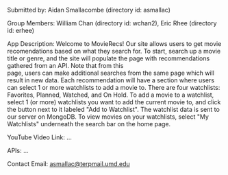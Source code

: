 Submitted by: Aidan Smallacombe (directory id: asmallac)

Group Members: William Chan (directory id: wchan2), Eric Rhee (directory id: erhee)

App Description: 
Welcome to MovieRecs! Our site allows users to get movie recomendations based on what they search for. To start, search up a movie title or genre, and the site will populate the page with recommendations gathered from an API. Note that from this   
page, users can make additional searches from the same page which will result in new data. Each recommendation will have a section where users can select 1 or more watchlists to add a movie to. There are four watchlists: Favorites, Planned, Watched, and On Hold. To add a movie to a watchlist, select 1 (or more) watchlists you want to add the current movie to, and click the button next to it labeled "Add to Watchlist". The watchlist data is sent to our server on MongoDB. To view movies on your watchlists, select "My Watchlists" underneath the search bar on the home page.

YouTube Video Link: ...

APIs: ...

Contact Email: asmallac@terpmail.umd.edu

